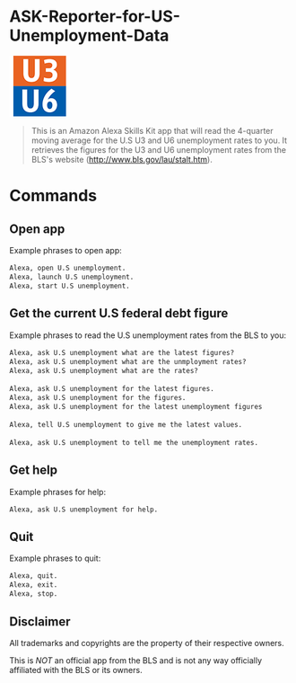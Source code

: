 # ASK-Reporter-for-US-Unemployment-Data

<img src="./images/108_px_logo.png" width="108">

> This is an Amazon Alexa Skills Kit app that will read the 4-quarter moving average for the U.S U3 and U6 unemployment rates to you. It retrieves the figures for the U3 and U6 unemployment rates from the BLS's website (http://www.bls.gov/lau/stalt.htm).

# Commands

## Open app

Example phrases to open app:

```
Alexa, open U.S unemployment.
Alexa, launch U.S unemployment.
Alexa, start U.S unemployment.
```

## Get the current U.S federal debt figure

Example phrases to read the U.S unemployment rates from the BLS to you:

```
Alexa, ask U.S unemployment what are the latest figures?
Alexa, ask U.S unemployment what are the unmployment rates?
Alexa, ask U.S unemployment what are the rates?

Alexa, ask U.S unemployment for the latest figures.
Alexa, ask U.S unemployment for the figures.
Alexa, ask U.S unemployment for the latest unemployment figures

Alexa, tell U.S unemployment to give me the latest values.

Alexa, ask U.S unemployment to tell me the unemployment rates.
```

## Get help

Example phrases for help: 

```
Alexa, ask U.S unemployment for help. 
```

## Quit

Example phrases to quit: 

```
Alexa, quit.
Alexa, exit. 
Alexa, stop. 
```

## Disclaimer

All trademarks and copyrights are the property of their respective owners.

This is *NOT* an official app from the BLS and is not any way officially affiliated with the BLS or its owners.